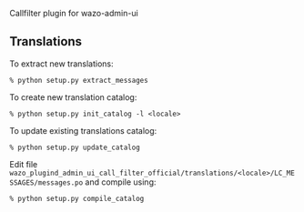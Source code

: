 Callfilter plugin for wazo-admin-ui

Translations
------------

To extract new translations:

    % python setup.py extract_messages

To create new translation catalog:

    % python setup.py init_catalog -l <locale>

To update existing translations catalog:

    % python setup.py update_catalog

Edit file `wazo_plugind_admin_ui_call_filter_official/translations/<locale>/LC_MESSAGES/messages.po` and compile
using:

    % python setup.py compile_catalog
